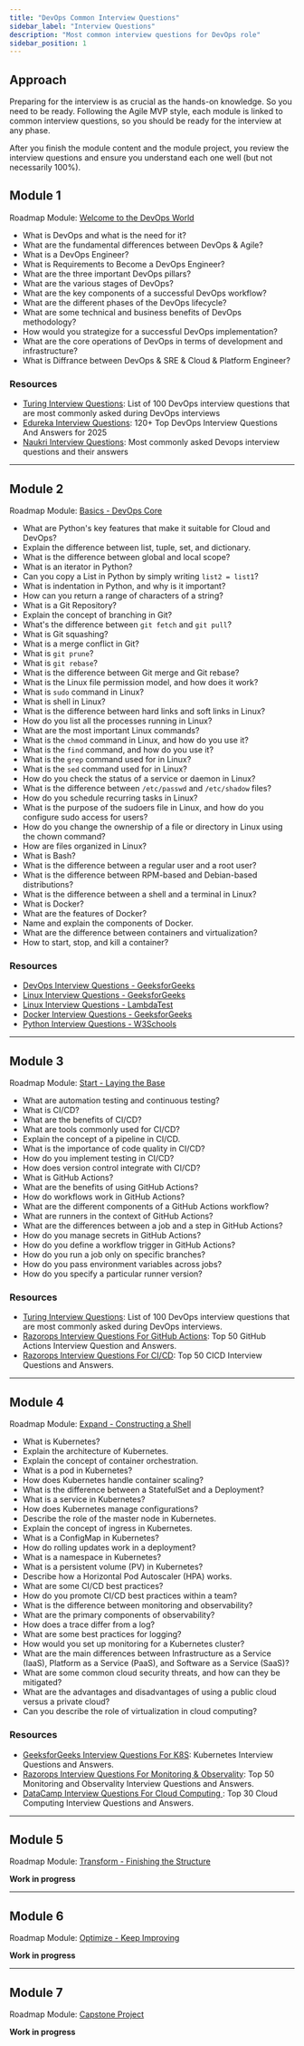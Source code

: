 ```yaml
---
title: "DevOps Common Interview Questions"
sidebar_label: "Interview Questions"
description: "Most common interview questions for DevOps role"
sidebar_position: 1
---
```


## Approach

Preparing for the interview is as crucial as the hands-on knowledge. So you need to be ready.
Following the Agile MVP style, each module is linked to common interview questions, so you should be ready for the interview at any phase.

After you finish the module content and the module project, you review the interview questions and ensure you understand each one well (but not necessarily 100%).

## Module 1

Roadmap Module: [Welcome to the DevOps World](../../foundations/module-01)

- What is DevOps and what is the need for it?
- What are the fundamental differences between DevOps & Agile? 
- What is a DevOps Engineer?
- What is Requirements to Become a DevOps Engineer?
- What are the three important DevOps pillars?
- What are the various stages of DevOps?
- What are the key components of a successful DevOps workflow?
- What are the different phases of the DevOps lifecycle?
- What are some technical and business benefits of DevOps methodology?
- How would you strategize for a successful DevOps implementation?
- What are the core operations of DevOps in terms of development and infrastructure?
- What is Diffrance between DevOps & SRE & Cloud & Platform Engineer?

### Resources

- [Turing Interview Questions](https://www.turing.com/interview-questions/devops): List of 100 DevOps interview questions that are most commonly asked during DevOps interviews
- [Edureka Interview Questions](https://www.edureka.co/blog/interview-questions/top-devops-interview-questions/): 120+ Top DevOps Interview Questions And Answers for 2025
- [Naukri Interview Questions](https://www.naukri.com/code360/library/devops-interview-questions): Most commonly asked Devops interview questions and their answers

---

## Module 2

Roadmap Module: [Basics - DevOps Core](../../foundations/module-02)

- What are Python's key features that make it suitable for Cloud and DevOps?
- Explain the difference between list, tuple, set, and dictionary.
- What is the difference between global and local scope?
- What is an iterator in Python?
- Can you copy a List in Python by simply writing `list2 = list1`?
- What is indentation in Python, and why is it important?
- How can you return a range of characters of a string?
- What is a Git Repository?
- Explain the concept of branching in Git?
- What's the difference between `git fetch` and `git pull`?
- What is Git squashing?
- What is a merge conflict in Git?
- What is `git prune`?
- What is `git rebase`?
- What is the difference between Git merge and Git rebase?
- What is the Linux file permission model, and how does it work?
- What is `sudo` command in Linux?
- What is shell in Linux?
- What is the difference between hard links and soft links in Linux?
- How do you list all the processes running in Linux?
- What are the most important Linux commands?
- What is the `chmod` command in Linux, and how do you use it?
- What is the `find` command, and how do you use it?
- What is the `grep` command used for in Linux?
- What is the `sed` command used for in Linux?
- How do you check the status of a service or daemon in Linux?
- What is the difference between `/etc/passwd` and `/etc/shadow` files?
- How do you schedule recurring tasks in Linux?
- What is the purpose of the sudoers file in Linux, and how do you configure sudo access for users?
- How do you change the ownership of a file or directory in Linux using the chown command?
- How are files organized in Linux?
- What is Bash?
- What is the difference between a regular user and a root user?
- What is the difference between RPM-based and Debian-based distributions?
- What is the difference between a shell and a terminal in Linux?
- What is Docker?
- What are the features of Docker?
- Name and explain the components of Docker.
- What are the difference between containers and virtualization?
- How to start, stop, and kill a container?

### Resources

- [DevOps Interview Questions - GeeksforGeeks](https://www.geeksforgeeks.org/devops-interview-questions/)
- [Linux Interview Questions - GeeksforGeeks](https://www.geeksforgeeks.org/linux-interview-questions/)
- [Linux Interview Questions - LambdaTest](https://www.lambdatest.com/learning-hub/linux-interview-questions)
- [Docker Interview Questions - GeeksforGeeks](https://www.geeksforgeeks.org/docker-interview-questions/)
- [Python Interview Questions - W3Schools](https://www.w3schools.com/python/python_interview_questions.asp)

---

## Module 3

Roadmap Module: [Start - Laying the Base](../../foundations/module-03)

- What are automation testing and continuous testing?
- What is CI/CD?
- What are the benefits of CI/CD?
- What are tools commonly used for CI/CD?
- Explain the concept of a pipeline in CI/CD.
- What is the importance of code quality in CI/CD?
- How do you implement testing in CI/CD?
- How does version control integrate with CI/CD?
- What is GitHub Actions?
- What are the benefits of using GitHub Actions?
- How do workflows work in GitHub Actions?
- What are the different components of a GitHub Actions workflow?
- What are runners in the context of GitHub Actions?
- What are the differences between a job and a step in GitHub Actions?
- How do you manage secrets in GitHub Actions?
- How do you define a workflow trigger in GitHub Actions?
- How do you run a job only on specific branches?
- How do you pass environment variables across jobs?
- How do you specify a particular runner version?

### Resources

- [Turing Interview Questions](https://www.turing.com/interview-questions/devops): List of 100 DevOps interview questions that are most commonly asked during DevOps interviews.
- [Razorops Interview Questions For GitHub Actions](https://razorops.com/blog/top-50-github-actions-interview-question-and-answers/): Top 50 GitHub Actions Interview Question and Answers.
- [Razorops Interview Questions For CI/CD](https://razorops.com/blog/top-50-cicd-interview-questions-and-answers/): Top 50 CICD Interview Questions and Answers.

---

## Module 4

Roadmap Module: [Expand - Constructing a Shell](../../foundations/module-04)

- What is Kubernetes?  
- Explain the architecture of Kubernetes.  
- Explain the concept of container orchestration.  
- What is a pod in Kubernetes?  
- How does Kubernetes handle container scaling?  
- What is the difference between a StatefulSet and a Deployment?  
- What is a service in Kubernetes?  
- How does Kubernetes manage configurations?  
- Describe the role of the master node in Kubernetes.  
- Explain the concept of ingress in Kubernetes.  
- What is a ConfigMap in Kubernetes?  
- How do rolling updates work in a deployment?  
- What is a namespace in Kubernetes?  
- What is a persistent volume (PV) in Kubernetes?  
- Describe how a Horizontal Pod Autoscaler (HPA) works.  
- What are some CI/CD best practices?  
- How do you promote CI/CD best practices within a team?  
- What is the difference between monitoring and observability?  
- What are the primary components of observability?  
- How does a trace differ from a log?  
- What are some best practices for logging?  
- How would you set up monitoring for a Kubernetes cluster?  
- What are the main differences between Infrastructure as a Service (IaaS), Platform as a Service (PaaS), and Software as a Service (SaaS)?  
- What are some common cloud security threats, and how can they be mitigated?  
- What are the advantages and disadvantages of using a public cloud versus a private cloud?  
- Can you describe the role of virtualization in cloud computing?  

### Resources
- [GeeksforGeeks Interview Questions For K8S](https://www.geeksforgeeks.org/kubernetes-interview-questions/): Kubernetes Interview Questions and Answers.
- [Razorops Interview Questions For Monitoring & Observality](https://razorops.com/blog/top-50-monitoring-and-observality-interview-questions-and-answers/): Top 50 Monitoring and Observality Interview Questions and Answers.
- [DataCamp Interview Questions For Cloud Computing ](https://www.datacamp.com/blog/cloud-computing-interview-questions): Top 30 Cloud Computing Interview Questions and Answers.

---

## Module 5

Roadmap Module: [Transform - Finishing the Structure](../../foundations/module-05)

**Work in progress**

---

## Module 6

Roadmap Module: [Optimize - Keep Improving](../../foundations/module-06)

**Work in progress**

---

## Module 7

Roadmap Module: [Capstone Project](../../foundations/module-07)

**Work in progress**
